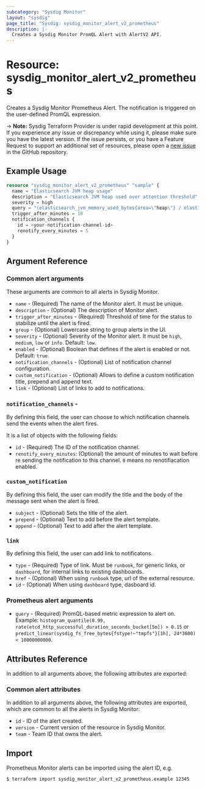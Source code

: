 ```yaml
---
subcategory: "Sysdig Monitor"
layout: "sysdig"
page_title: "Sysdig: sysdig_monitor_alert_v2_prometheus"
description: |-
  Creates a Sysdig Monitor PromQL Alert with AlertV2 API.
---
```


# Resource: sysdig_monitor_alert_v2_prometheus

Creates a Sysdig Monitor Prometheus Alert. The notification is triggered on the user-defined PromQL expression.

-> **Note:** Sysdig Terraform Provider is under rapid development at this point. If you experience any issue or discrepancy while using it, please make sure you have the latest version. If the issue persists, or you have a Feature Request to support an additional set of resources, please open a [new issue](https://github.com/sysdiglabs/terraform-provider-sysdig/issues/new) in the GitHub repository.

## Example Usage

```terraform
resource "sysdig_monitor_alert_v2_prometheus" "sample" {
  name = "Elasticsearch JVM heap usage"
  description = "Elasticsearch JVM heap used over attention threshold"
  severity = high
  query = "(elasticsearch_jvm_memory_used_bytes{area=\"heap\"} / elasticsearch_jvm_memory_max_bytes{area=\"heap\"}) * 100 > 80"
  trigger_after_minutes = 10
  notification_channels {
    id = <your-notification-channel-id>
    renotify_every_minutes = 5
  }
}
```

## Argument Reference

### Common alert arguments

These arguments are common to all alerts in Sysdig Monitor.

* `name` - (Required) The name of the Monitor alert. It must be unique.
* `description` - (Optional) The description of Monitor alert.
* `trigger_after_minutes` - (Required) Threshold of time for the status to stabilize until the alert is fired.
* `group` - (Optional) Lowercase string to group alerts in the UI.
* `severity` - (Optional) Severity of the Monitor alert. It must be `high`, `medium`, `low` or `info`. Default: `low`.
* `enabled` - (Optional) Boolean that defines if the alert is enabled or not. Default: `true`.
* `notification_channels` - (Optional) List of notification channel configuration.
* `custom_notification` - (Optional) Allows to define a custom notification title, prepend and append text.
* `link` - (Optional) List of links to add to notifications.

### `notification_channels` - 

By defining this field, the user can choose to which notification channels send the events when the alert fires. 

It is a list of objects with the following fields:
* `id` - (Required) The ID of the notification channel.
* `renotify_every_minutes`: (Optional) the amount of minutes to wait before re sending the notification to this channel. `0` means no renotifiacation enabled.

### `custom_notification`

By defining this field, the user can modify the title and the body of the message sent when the alert
is fired.

* `subject` - (Optional) Sets the title of the alert.
* `prepend` - (Optional) Text to add before the alert template.
* `append` - (Optional) Text to add after the alert template.

### `link`

By defining this field, the user can add link to notificatons.

* `type` - (Required) Type of link. Must be `runbook`, for generic links, or `dashboard`, for internal links to existing dashboards.
* `href` - (Optional) When using `runbook` type, url of the external resource.
* `id` - (Optional) When using `dashboard` type, dasboard id.

### Prometheus alert arguments

* `query` - (Required) PromQL-based metric expression to alert on. Example: `histogram_quantile(0.99, rate(etcd_http_successful_duration_seconds_bucket[5m]) > 0.15` or `predict_linear(sysdig_fs_free_bytes{fstype!~"tmpfs"}[1h], 24*3600) < 10000000000`.

## Attributes Reference

In addition to all arguments above, the following attributes are exported:

### Common alert attributes

In addition to all arguments above, the following attributes are exported, which are common to all the
alerts in Sysdig Monitor:

* `id` - ID of the alert created.
* `version` - Current version of the resource in Sysdig Monitor.
* `team` - Team ID that owns the alert.

## Import

Prometheus Monitor alerts can be imported using the alert ID, e.g.

```
$ terraform import sysdig_monitor_alert_v2_prometheus.example 12345
```

